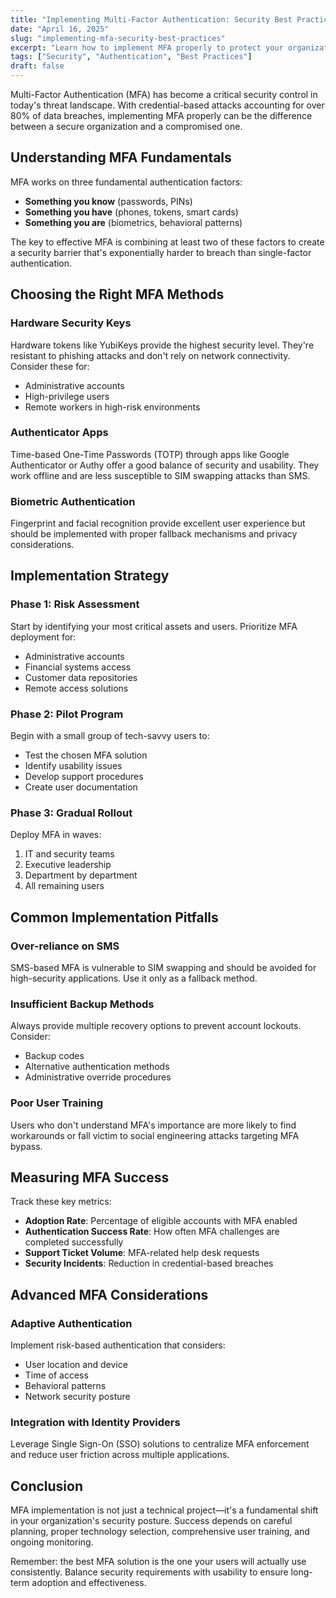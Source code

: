 ```yaml
---
title: "Implementing Multi-Factor Authentication: Security Best Practices"
date: "April 16, 2025"
slug: "implementing-mfa-security-best-practices"
excerpt: "Learn how to implement MFA properly to protect your organization from credential-based attacks."
tags: ["Security", "Authentication", "Best Practices"]
draft: false
---
```


Multi-Factor Authentication (MFA) has become a critical security control in today's threat landscape. With credential-based attacks accounting for over 80% of data breaches, implementing MFA properly can be the difference between a secure organization and a compromised one.

## Understanding MFA Fundamentals

MFA works on three fundamental authentication factors:

- **Something you know** (passwords, PINs)
- **Something you have** (phones, tokens, smart cards)
- **Something you are** (biometrics, behavioral patterns)

The key to effective MFA is combining at least two of these factors to create a security barrier that's exponentially harder to breach than single-factor authentication.

## Choosing the Right MFA Methods

### Hardware Security Keys

Hardware tokens like YubiKeys provide the highest security level. They're resistant to phishing attacks and don't rely on network connectivity. Consider these for:

- Administrative accounts
- High-privilege users
- Remote workers in high-risk environments

### Authenticator Apps

Time-based One-Time Passwords (TOTP) through apps like Google Authenticator or Authy offer a good balance of security and usability. They work offline and are less susceptible to SIM swapping attacks than SMS.

### Biometric Authentication

Fingerprint and facial recognition provide excellent user experience but should be implemented with proper fallback mechanisms and privacy considerations.

## Implementation Strategy

### Phase 1: Risk Assessment

Start by identifying your most critical assets and users. Prioritize MFA deployment for:

- Administrative accounts
- Financial systems access
- Customer data repositories
- Remote access solutions

### Phase 2: Pilot Program

Begin with a small group of tech-savvy users to:

- Test the chosen MFA solution
- Identify usability issues
- Develop support procedures
- Create user documentation

### Phase 3: Gradual Rollout

Deploy MFA in waves:

1. IT and security teams
2. Executive leadership
3. Department by department
4. All remaining users

## Common Implementation Pitfalls

### Over-reliance on SMS

SMS-based MFA is vulnerable to SIM swapping and should be avoided for high-security applications. Use it only as a fallback method.

### Insufficient Backup Methods

Always provide multiple recovery options to prevent account lockouts. Consider:

- Backup codes
- Alternative authentication methods
- Administrative override procedures

### Poor User Training

Users who don't understand MFA's importance are more likely to find workarounds or fall victim to social engineering attacks targeting MFA bypass.

## Measuring MFA Success

Track these key metrics:

- **Adoption Rate**: Percentage of eligible accounts with MFA enabled
- **Authentication Success Rate**: How often MFA challenges are completed successfully
- **Support Ticket Volume**: MFA-related help desk requests
- **Security Incidents**: Reduction in credential-based breaches

## Advanced MFA Considerations

### Adaptive Authentication

Implement risk-based authentication that considers:

- User location and device
- Time of access
- Behavioral patterns
- Network security posture

### Integration with Identity Providers

Leverage Single Sign-On (SSO) solutions to centralize MFA enforcement and reduce user friction across multiple applications.

## Conclusion

MFA implementation is not just a technical project—it's a fundamental shift in your organization's security posture. Success depends on careful planning, proper technology selection, comprehensive user training, and ongoing monitoring.

Remember: the best MFA solution is the one your users will actually use consistently. Balance security requirements with usability to ensure long-term adoption and effectiveness.
